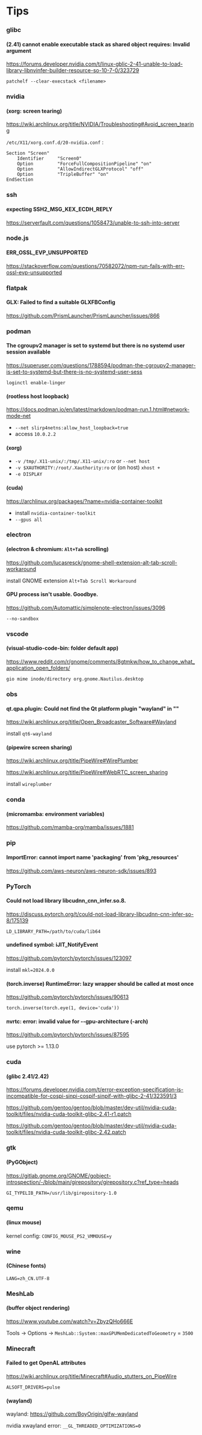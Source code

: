 # Tips

### glibc

#### (2.41) cannot enable executable stack as shared object requires: Invalid argument

https://forums.developer.nvidia.com/t/linux-gblic-2-41-unable-to-load-library-libnvinfer-builder-resource-so-10-7-0/323729

`patchelf --clear-execstack <filename>`

### nvidia

#### (xorg: screen tearing)

https://wiki.archlinux.org/title/NVIDIA/Troubleshooting#Avoid_screen_tearing

`/etc/X11/xorg.conf.d/20-nvidia.conf` :

```
Section "Screen"
    Identifier     "Screen0"
    Option         "ForceFullCompositionPipeline" "on"
    Option         "AllowIndirectGLXProtocol" "off"
    Option         "TripleBuffer" "on"
EndSection
```

### ssh

#### expecting SSH2_MSG_KEX_ECDH_REPLY

https://serverfault.com/questions/1058473/unable-to-ssh-into-server

### node.js

#### ERR_OSSL_EVP_UNSUPPORTED

https://stackoverflow.com/questions/70582072/npm-run-fails-with-err-ossl-evp-unsupported

### flatpak

#### GLX: Failed to find a suitable GLXFBConfig

https://github.com/PrismLauncher/PrismLauncher/issues/866

### podman

#### The cgroupv2 manager is set to systemd but there is no systemd user session available

https://superuser.com/questions/1788594/podman-the-cgroupv2-manager-is-set-to-systemd-but-there-is-no-systemd-user-sess

`loginctl enable-linger`

#### (rootless host loopback)

https://docs.podman.io/en/latest/markdown/podman-run.1.html#network-mode-net

- `--net slirp4netns:allow_host_loopback=true`
- access `10.0.2.2`

#### (xorg)

- `-v /tmp/.X11-unix/:/tmp/.X11-unix/:ro` or `--net host`
- `-v $XAUTHORITY:/root/.Xauthority:ro` or (on host) `xhost +`
- `-e DISPLAY`

#### (cuda)

https://archlinux.org/packages/?name=nvidia-container-toolkit

- install `nvidia-container-toolkit`
- `--gpus all`

### electron

#### (electron & chromium: `Alt+Tab` scrolling)

https://github.com/lucasresck/gnome-shell-extension-alt-tab-scroll-workaround

install GNOME extension `Alt+Tab Scroll Workaround`

#### GPU process isn't usable. Goodbye.

https://github.com/Automattic/simplenote-electron/issues/3096

`--no-sandbox`

### vscode

#### (visual-studio-code-bin: folder default app)

https://www.reddit.com/r/gnome/comments/8gtmkw/how_to_change_what_application_open_folders/

`gio mime inode/directory org.gnome.Nautilus.desktop`

### obs

#### qt.qpa.plugin: Could not find the Qt platform plugin "wayland" in ""

https://wiki.archlinux.org/title/Open_Broadcaster_Software#Wayland

install `qt6-wayland`

#### (pipewire screen sharing)

https://wiki.archlinux.org/title/PipeWire#WirePlumber

https://wiki.archlinux.org/title/PipeWire#WebRTC_screen_sharing

install `wireplumber`

### conda

#### (micromamba: environment variables)

https://github.com/mamba-org/mamba/issues/1881

### pip

#### ImportError: cannot import name 'packaging' from 'pkg_resources'

https://github.com/aws-neuron/aws-neuron-sdk/issues/893

### PyTorch

#### Could not load library libcudnn_cnn_infer.so.8.

https://discuss.pytorch.org/t/could-not-load-library-libcudnn-cnn-infer-so-8/175139

`LD_LIBRARY_PATH=/path/to/cuda/lib64`

#### undefined symbol: iJIT_NotifyEvent

https://github.com/pytorch/pytorch/issues/123097

install `mkl=2024.0.0`

#### (torch.inverse) RuntimeError: lazy wrapper should be called at most once

https://github.com/pytorch/pytorch/issues/90613

`torch.inverse(torch.eye(1, device='cuda'))`

#### nvrtc: error: invalid value for --gpu-architecture (-arch)

https://github.com/pytorch/pytorch/issues/87595

use pytorch >= 1.13.0

### cuda

#### (glibc 2.41/2.42)

https://forums.developer.nvidia.com/t/error-exception-specification-is-incompatible-for-cospi-sinpi-cospif-sinpif-with-glibc-2-41/323591/3

https://github.com/gentoo/gentoo/blob/master/dev-util/nvidia-cuda-toolkit/files/nvidia-cuda-toolkit-glibc-2.41-r1.patch

https://github.com/gentoo/gentoo/blob/master/dev-util/nvidia-cuda-toolkit/files/nvidia-cuda-toolkit-glibc-2.42.patch

### gtk

#### (PyGObject)

https://gitlab.gnome.org/GNOME/gobject-introspection/-/blob/main/girepository/girepository.c?ref_type=heads

`GI_TYPELIB_PATH=/usr/lib/girepository-1.0`

### qemu

#### (linux mouse)

kernel config: `CONFIG_MOUSE_PS2_VMMOUSE=y`

### wine

#### (Chinese fonts)

`LANG=zh_CN.UTF-8`

### MeshLab

#### (buffer object rendering)

https://www.youtube.com/watch?v=ZbyzQHo666E

Tools -> Options -> `MeshLab::System::maxGPUMemDedicatedToGeometry` = `3500`

### Minecraft

#### Failed to get OpenAL attributes

https://wiki.archlinux.org/title/Minecraft#Audio_stutters_on_PipeWire

`ALSOFT_DRIVERS=pulse`

#### (wayland)

wayland: https://github.com/BoyOrigin/glfw-wayland

nvidia xwayland error: `__GL_THREADED_OPTIMIZATIONS=0`
